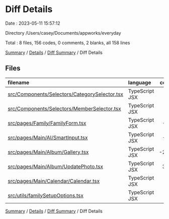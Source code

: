 # Diff Details

Date : 2023-05-11 15:57:12

Directory /Users/casey/Documents/appworks/everyday

Total : 8 files,  156 codes, 0 comments, 2 blanks, all 158 lines

[Summary](results.md) / [Details](details.md) / [Diff Summary](diff.md) / Diff Details

## Files
| filename | language | code | comment | blank | total |
| :--- | :--- | ---: | ---: | ---: | ---: |
| [src/Components/Selectors/CategorySelector.tsx](/src/Components/Selectors/CategorySelector.tsx) | TypeScript JSX | 50 | 0 | 6 | 56 |
| [src/Components/Selectors/MemberSelector.tsx](/src/Components/Selectors/MemberSelector.tsx) | TypeScript JSX | 59 | 0 | 6 | 65 |
| [src/pages/Family/FamilyForm.tsx](/src/pages/Family/FamilyForm.tsx) | TypeScript JSX | -35 | 0 | -4 | -39 |
| [src/pages/Main/AI/SmartInput.tsx](/src/pages/Main/AI/SmartInput.tsx) | TypeScript JSX | -75 | 0 | -7 | -82 |
| [src/pages/Main/Album/Gallery.tsx](/src/pages/Main/Album/Gallery.tsx) | TypeScript JSX | -226 | 0 | -21 | -247 |
| [src/pages/Main/Album/UpdatePhoto.tsx](/src/pages/Main/Album/UpdatePhoto.tsx) | TypeScript JSX | 341 | 0 | 20 | 361 |
| [src/pages/Main/Calendar/Calendar.tsx](/src/pages/Main/Calendar/Calendar.tsx) | TypeScript JSX | 1 | 0 | 0 | 1 |
| [src/utils/familySetupOptions.tsx](/src/utils/familySetupOptions.tsx) | TypeScript JSX | 41 | 0 | 2 | 43 |

[Summary](results.md) / [Details](details.md) / [Diff Summary](diff.md) / Diff Details